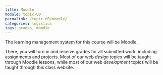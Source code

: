 ```yaml
---
title: Moodle
module: topic-00
permalink: /topic-00/moodle/
categories: logistics
tags: grades, moodle
---
```


<div class="divider-heading"></div>


The learning management system for this course will be Moodle.

There, you will turn in and receive grades for all submitted work, including assignments and projects. Most of our web *design* topics will be taught through Moodle lessons, while most of our web *development* topics will be taught through this class website.

